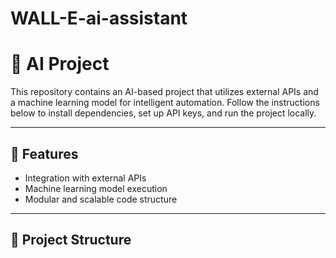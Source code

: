 # WALL-E-ai-assistant

# 🤖 AI Project

This repository contains an AI-based project that utilizes external APIs and a machine learning model for intelligent automation. Follow the instructions below to install dependencies, set up API keys, and run the project locally.

---

## 📌 Features

- Integration with external APIs
- Machine learning model execution
- Modular and scalable code structure

---

## 📁 Project Structure

